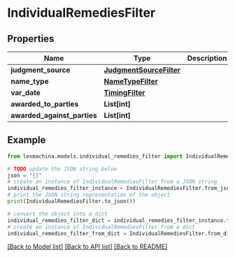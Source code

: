 # IndividualRemediesFilter


## Properties

Name | Type | Description | Notes
------------ | ------------- | ------------- | -------------
**judgment_source** | [**JudgmentSourceFilter**](JudgmentSourceFilter.md) |  | [optional] 
**name_type** | [**NameTypeFilter**](NameTypeFilter.md) |  | [optional] 
**var_date** | [**TimingFilter**](TimingFilter.md) |  | [optional] 
**awarded_to_parties** | **List[int]** |  | [optional] 
**awarded_against_parties** | **List[int]** |  | [optional] 

## Example

```python
from lexmachina.models.individual_remedies_filter import IndividualRemediesFilter

# TODO update the JSON string below
json = "{}"
# create an instance of IndividualRemediesFilter from a JSON string
individual_remedies_filter_instance = IndividualRemediesFilter.from_json(json)
# print the JSON string representation of the object
print(IndividualRemediesFilter.to_json())

# convert the object into a dict
individual_remedies_filter_dict = individual_remedies_filter_instance.to_dict()
# create an instance of IndividualRemediesFilter from a dict
individual_remedies_filter_from_dict = IndividualRemediesFilter.from_dict(individual_remedies_filter_dict)
```
[[Back to Model list]](../README.md#documentation-for-models) [[Back to API list]](../README.md#documentation-for-api-endpoints) [[Back to README]](../README.md)


